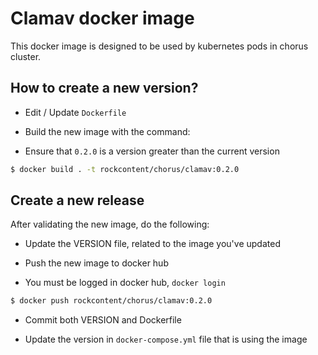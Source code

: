 # Clamav docker image

This docker image is designed to be used by kubernetes pods in chorus cluster.

## How to create a new version?

* Edit / Update `Dockerfile`

* Build the new image with the command:

* Ensure that `0.2.0` is a version greater than the current version

```bash
$ docker build . -t rockcontent/chorus/clamav:0.2.0
```

## Create a new release

After validating the new image, do the following:

* Update the VERSION file, related to the image you've updated

* Push the new image to docker hub

* You must be logged in docker hub, `docker login`

```bash
$ docker push rockcontent/chorus/clamav:0.2.0
```

* Commit both VERSION and Dockerfile

* Update the version in `docker-compose.yml` file that is using the image
